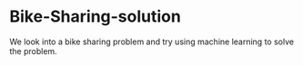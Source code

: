 # Bike-Sharing-solution
We look into a bike sharing problem and try using machine learning to solve the problem.
